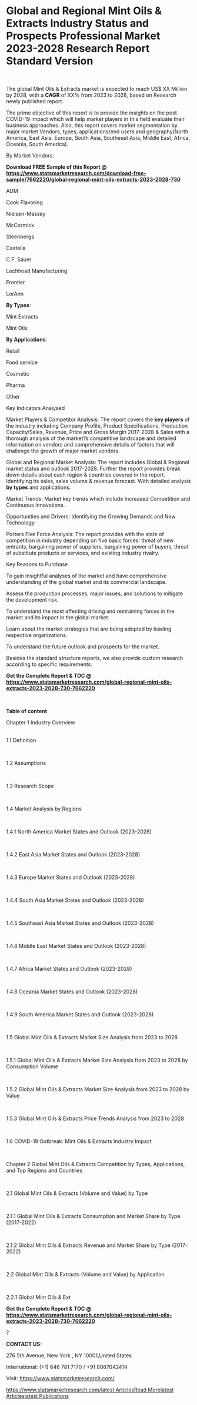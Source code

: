 <h1>Global and Regional Mint Oils & Extracts Industry Status and Prospects Professional Market 2023-2028 Research Report Standard Version</h1><br/><p>The global Mint Oils & Extracts market is expected to reach US$ XX Million by 2028, with a <strong>CAGR</strong> of XX% from 2023 to 2028, based on Research newly published report.</p>
 
 
 
 <p>The prime objective of this report is to provide the insights on the post COVID-19 impact which will help market players in this field evaluate their business approaches. Also, this report covers market segmentation by major market Vendors, types, applications/end users and geography(North America, East Asia, Europe, South Asia, Southeast Asia, Middle East, Africa, Oceania, South America).</p>
 
 
 
 <p>By Market Vendors:</p>
 
 
 
 <p><strong>Download FREE Sample of this Report @ <a href="https://www.statsmarketresearch.com/download-free-sample/7662220/global-regional-mint-oils-extracts-2023-2028-730">https://www.statsmarketresearch.com/download-free-sample/7662220/global-regional-mint-oils-extracts-2023-2028-730</a></strong></p>
 
 
 
 <p>ADM</p>
 
 
 
 <p>Cook Flavoring</p>
 
 
 
 <p>Nielsen-Massey</p>
 
 
 
 <p>McCormick</p>
 
 
 
 <p>Steenbergs</p>
 
 
 
 <p>Castella</p>
 
 
 
 <p>C.F. Sauer</p>
 
 
 
 <p>Lochhead Manufacturing</p>
 
 
 
 <p>Frontier</p>
 
 
 
 <p>LorAnn</p>
 
 
 
 <p><strong>By Types</strong>:</p>
 
 
 
 <p>Mint Extracts</p>
 
 
 
 <p>Mint Oils</p>
 
 
 
 <p><strong><strong>By Applications</strong></strong>:</p>
 
 
 
 <p>Retail</p>
 
 
 
 <p>Food service</p>
 
 
 
 <p>Cosmetic</p>
 
 
 
 <p>Pharma</p>
 
 
 
 <p>Other</p>
 
 
 
 <p>Key Indicators Analysed</p>
 
 
 
 <p>Market Players & Competitor Analysis: The report covers the <strong>key players</strong> of the industry including Company Profile, Product Specifications, Production Capacity/Sales, Revenue, Price and Gross Margin 2017-2028 & Sales with a thorough analysis of the market?s competitive landscape and detailed information on vendors and comprehensive details of factors that will challenge the growth of major market vendors.</p>
 
 
 
 <p>Global and Regional Market Analysis: The report includes Global & Regional market status and outlook 2017-2028. Further the report provides break down details about each region & countries covered in the report. Identifying its sales, sales volume & revenue forecast. With detailed analysis <strong>by types</strong> and applications.</p>
 
 
 
 <p>Market Trends: Market key trends which include Increased Competition and Continuous Innovations.</p>
 
 
 
 <p>Opportunities and Drivers: Identifying the Growing Demands and New Technology</p>
 
 
 
 <p>Porters Five Force Analysis: The report provides with the state of competition in industry depending on five basic forces: threat of new entrants, bargaining power of suppliers, bargaining power of buyers, threat of substitute products or services, and existing industry rivalry.</p>
 
 
 
 <p>Key Reasons to Purchase</p>
 
 
 
 <p>To gain insightful analyses of the market and have comprehensive understanding of the global market and its commercial landscape.</p>
 
 
 
 <p>Assess the production processes, major issues, and solutions to mitigate the development risk.</p>
 
 
 
 <p>To understand the most affecting driving and restraining forces in the market and its impact in the global market.</p>
 
 
 
 <p>Learn about the market strategies that are being adopted by leading respective organizations.</p>
 
 
 
 <p>To understand the future outlook and prospects for the market.</p>
 
 
 
 <p>Besides the standard structure reports, we also provide custom research according to specific requirements.</p>
 
 
 
 <div><b>Get the Complete Report & TOC @ <a href="https://www.statsmarketresearch.com/global-regional-mint-oils-extracts-2023-2028-730-7662220">https://www.statsmarketresearch.com/global-regional-mint-oils-extracts-2023-2028-730-7662220</a></b></div>
 
 
 
 <p><br />
 
 <b>Table of content</b></p>
 
 
 
 <p>Chapter 1 Industry Overview<br />
 
 <br />
 
 1.1 Definition<br />
 
 <br />
 
 1.2 Assumptions<br />
 
 <br />
 
 1.3 Research Scope<br />
 
 <br />
 
 1.4 Market Analysis by Regions<br />
 
 <br />
 
 1.4.1 North America Market States and Outlook (2023-2028)<br />
 
 <br />
 
 1.4.2 East Asia Market States and Outlook (2023-2028)<br />
 
 <br />
 
 1.4.3 Europe Market States and Outlook (2023-2028)<br />
 
 <br />
 
 1.4.4 South Asia Market States and Outlook (2023-2028)<br />
 
 <br />
 
 1.4.5 Southeast Asia Market States and Outlook (2023-2028)<br />
 
 <br />
 
 1.4.6 Middle East Market States and Outlook (2023-2028)<br />
 
 <br />
 
 1.4.7 Africa Market States and Outlook (2023-2028)<br />
 
 <br />
 
 1.4.8 Oceania Market States and Outlook (2023-2028)<br />
 
 <br />
 
 1.4.9 South America Market States and Outlook (2023-2028)<br />
 
 <br />
 
 1.5 Global Mint Oils & Extracts Market Size Analysis from 2023 to 2028<br />
 
 <br />
 
 1.5.1 Global Mint Oils & Extracts Market Size Analysis from 2023 to 2028 by Consumption Volume<br />
 
 <br />
 
 1.5.2 Global Mint Oils & Extracts Market Size Analysis from 2023 to 2028 by Value<br />
 
 <br />
 
 1.5.3 Global Mint Oils & Extracts Price Trends Analysis from 2023 to 2028<br />
 
 <br />
 
 1.6 COVID-19 Outbreak: Mint Oils & Extracts Industry Impact<br />
 
 <br />
 
 Chapter 2 Global Mint Oils & Extracts Competition by Types, Applications, and Top Regions and Countries<br />
 
 <br />
 
 2.1 Global Mint Oils & Extracts (Volume and Value) by Type<br />
 
 <br />
 
 2.1.1 Global Mint Oils & Extracts Consumption and Market Share by Type (2017-2022)<br />
 
 <br />
 
 2.1.2 Global Mint Oils & Extracts Revenue and Market Share by Type (2017-2022)<br />
 
 <br />
 
 2.2 Global Mint Oils & Extracts (Volume and Value) by Application<br />
 
 <br />
 
 2.2.1 Global Mint Oils & Ext</p>
 
 
 
 <div><b>Get the Complete Report & TOC @ <a href="https://www.statsmarketresearch.com/global-regional-mint-oils-extracts-2023-2028-730-7662220">https://www.statsmarketresearch.com/global-regional-mint-oils-extracts-2023-2028-730-7662220</a></b></div>
 
 
 
 <p>? </p>
 
 
 
 <p><b>CONTACT US:</b><br />
 
 276 5th Avenue, New York , NY 10001,United States<br />
 
 International: (+1) 646 781 7170 / +91 8087042414<br />
 
 Visit: <a href="https://www.statsmarketresearch.com/">https://www.statsmarketresearch.com/</a><br />
 
 <a href="https://gyeongbokgung.com">https://www.statsmarketresearch.com/</a><a href="https://hallyeomaritime.com">latest Articles</a><a href="https://jingwansa.com">Read More</a><a href="https://nguoiviet.jp/">latest Articles</a><a href="https://www.intelmarketresearch.com/">latest Publications</a></p>
